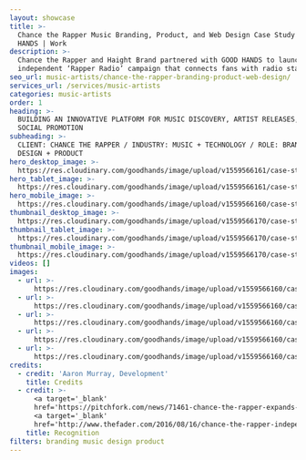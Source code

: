 ```yaml
---
layout: showcase
title: >-
  Chance the Rapper Music Branding, Product, and Web Design Case Study | GOOD
  HANDS | Work
description: >-
  Chance the Rapper and Haight Brand partnered with GOOD HANDS to launch
  independent ‘Rapper Radio’ campaign that connects fans with radio stations.
seo_url: music-artists/chance-the-rapper-branding-product-web-design/
services_url: /services/music-artists
categories: music-artists
order: 1
heading: >-
  BUILDING AN INNOVATIVE PLATFORM FOR MUSIC DISCOVERY, ARTIST RELEASES, AND
  SOCIAL PROMOTION
subheading: >-
  CLIENT: CHANCE THE RAPPER / INDUSTRY: MUSIC + TECHNOLOGY / ROLE: BRANDING +
  DESIGN + PRODUCT
hero_desktop_image: >-
  https://res.cloudinary.com/goodhands/image/upload/v1559566161/case-studies/chance-the-rapper/case-study-chance-the-rapper-1280px_qzfwui.jpg
hero_tablet_image: >-
  https://res.cloudinary.com/goodhands/image/upload/v1559566161/case-studies/chance-the-rapper/case-study-chance-the-rapper-768px_tksict.jpg
hero_mobile_image: >-
  https://res.cloudinary.com/goodhands/image/upload/v1559566160/case-studies/chance-the-rapper/case-study-chance-the-rapper-360px_kyv3ls.jpg
thumbnail_desktop_image: >-
  https://res.cloudinary.com/goodhands/image/upload/v1559566170/case-studies/chance-the-rapper/chance-the-rapper-thumbnail-1280px_tghspf.jpg
thumbnail_tablet_image: >-
  https://res.cloudinary.com/goodhands/image/upload/v1559566170/case-studies/chance-the-rapper/chance-the-rapper-thumbnail-768px_y3vzv2.jpg
thumbnail_mobile_image: >-
  https://res.cloudinary.com/goodhands/image/upload/v1559566170/case-studies/chance-the-rapper/chance-the-rapper-thumbnail-360px_qizfuy.jpg
videos: []
images:
  - url: >-
      https://res.cloudinary.com/goodhands/image/upload/v1559566160/case-studies/chance-the-rapper/case-study-chance-the-rapper-01_rvtqfi.jpg
  - url: >-
      https://res.cloudinary.com/goodhands/image/upload/v1559566160/case-studies/chance-the-rapper/case-study-chance-the-rapper-02_zxaljr.jpg
  - url: >-
      https://res.cloudinary.com/goodhands/image/upload/v1559566160/case-studies/chance-the-rapper/case-study-chance-the-rapper-03_haamye.jpg
  - url: >-
      https://res.cloudinary.com/goodhands/image/upload/v1559566160/case-studies/chance-the-rapper/case-study-chance-the-rapper-04_fu0wod.jpg
  - url: >-
      https://res.cloudinary.com/goodhands/image/upload/v1559566160/case-studies/chance-the-rapper/case-study-chance-the-rapper-05_mpfy7m.jpg
credits:
  - credit: 'Aaron Murray, Development'
    title: Credits
  - credit: >-
      <a target='_blank'
      href='https://pitchfork.com/news/71461-chance-the-rapper-expands-rapper-radio-service'>Pitchfork</a>,
      <a target='_blank'
      href='http://www.thefader.com/2016/08/16/chance-the-rapper-independent-radio-wesite'>Fader</a>
    title: Recognition
filters: branding music design product
---
```


